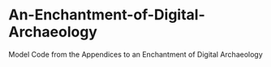 # An-Enchantment-of-Digital-Archaeology
Model Code from the Appendices to an Enchantment of Digital Archaeology
